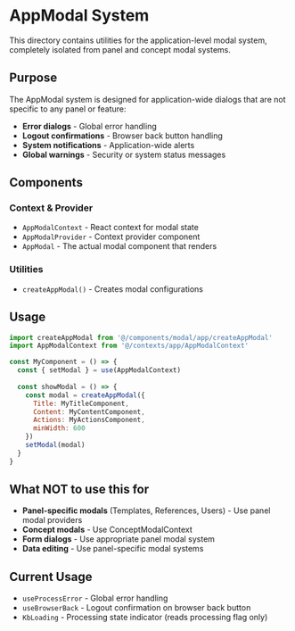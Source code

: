 # AppModal System

This directory contains utilities for the application-level modal system, completely isolated from panel and concept modal systems.

## Purpose

The AppModal system is designed for application-wide dialogs that are not specific to any panel or feature:

- **Error dialogs** - Global error handling
- **Logout confirmations** - Browser back button handling  
- **System notifications** - Application-wide alerts
- **Global warnings** - Security or system status messages

## Components

### Context & Provider
- `AppModalContext` - React context for modal state
- `AppModalProvider` - Context provider component
- `AppModal` - The actual modal component that renders

### Utilities
- `createAppModal()` - Creates modal configurations

## Usage

```javascript
import createAppModal from '@/components/modal/app/createAppModal'
import AppModalContext from '@/contexts/app/AppModalContext'

const MyComponent = () => {
  const { setModal } = use(AppModalContext)
  
  const showModal = () => {
    const modal = createAppModal({
      Title: MyTitleComponent,
      Content: MyContentComponent, 
      Actions: MyActionsComponent,
      minWidth: 600
    })
    setModal(modal)
  }
}
```

## What NOT to use this for

- **Panel-specific modals** (Templates, References, Users) - Use panel modal providers
- **Concept modals** - Use ConceptModalContext
- **Form dialogs** - Use appropriate panel modal system
- **Data editing** - Use panel-specific modal systems

## Current Usage

- `useProcessError` - Global error handling
- `useBrowserBack` - Logout confirmation on browser back button
- `KbLoading` - Processing state indicator (reads processing flag only)
